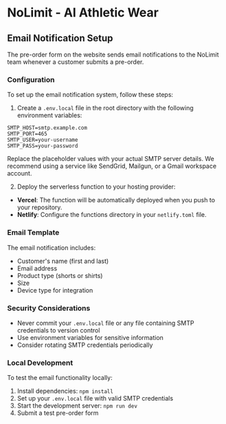# NoLimit - AI Athletic Wear

## Email Notification Setup

The pre-order form on the website sends email notifications to the NoLimit team whenever a customer submits a pre-order.

### Configuration

To set up the email notification system, follow these steps:

1. Create a `.env.local` file in the root directory with the following environment variables:

```
SMTP_HOST=smtp.example.com
SMTP_PORT=465
SMTP_USER=your-username
SMTP_PASS=your-password
```

Replace the placeholder values with your actual SMTP server details. We recommend using a service like SendGrid, Mailgun, or a Gmail workspace account.

2. Deploy the serverless function to your hosting provider:

- **Vercel**: The function will be automatically deployed when you push to your repository.
- **Netlify**: Configure the functions directory in your `netlify.toml` file.

### Email Template

The email notification includes:
- Customer's name (first and last)
- Email address
- Product type (shorts or shirts)
- Size
- Device type for integration

### Security Considerations

- Never commit your `.env.local` file or any file containing SMTP credentials to version control
- Use environment variables for sensitive information
- Consider rotating SMTP credentials periodically

### Local Development

To test the email functionality locally:

1. Install dependencies: `npm install`
2. Set up your `.env.local` file with valid SMTP credentials
3. Start the development server: `npm run dev`
4. Submit a test pre-order form 
